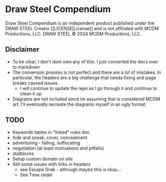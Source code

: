 # Draw Steel Compendium

Draw Steel Compendium is an independent product published under the DRAW STEEL Creator [[LICENSE|License]] and is not affiliated with MCDM Productions, LLC. DRAW STEEL © 2024 MCDM Productions, LLC. 

## Disclaimer

- To be clear, I don't dont own any of this. I just converted the docs over to markdown
- The conversion process is not perfect and there are a lot of mistakes. In particular, the headers are a big challenge that needs fixing and page breaks caused issues.
	- I will continue to update the repo as I go through it and continue to clean it up
- Diagrams are not included since Im assuming that is considered MCDM art.  I'll eventually recreate the diagrams myself in an ugly format.

## TODO

- Keywords tables in "linked" rules doc
- hide and sneak, cover, concealment
- adventuring - falling, suffocating
- negotiation (at least motivations and pitfalls)
- statblocks
- Setup custom domain on site
- Still some issues with links in headers 
  - see Escape Grab - although maybe this is okay...
  - See Time raider